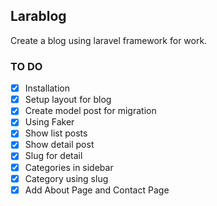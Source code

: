 ## Larablog
Create a blog using laravel framework for work.


### TO DO

- [x] Installation
- [x] Setup layout for blog
- [x] Create model post for migration
- [x] Using Faker
- [x] Show list posts
- [x] Show detail post
- [x] Slug for detail
- [x] Categories in sidebar
- [x] Category using slug
- [x] Add About Page and Contact Page
